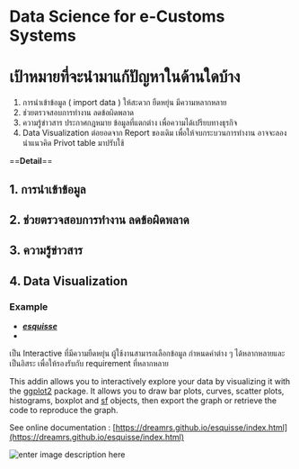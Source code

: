 Data Science for e-Customs Systems
===

# เป้าหมายที่จะนำมาแก้ปัญหาในด้านใดบ้าง

1. การนำเข้าข้อมูล ( import data ) ให้สะดวก ยืดหยุ่น มีความหลากหลาย 
3. ช่วยตรวจสอบการทำงาน ลดข้อผิดพลาด
4. ความรู้ข่าวสาร ประกาศกฎหมาย ข้อมูลที่แตกต่าง เพื่อความได้เปรียบทางธุรกิจ
5. Data Visualization ต่อยอดจาก Report ของเดิม เพื่อให้จบกระบวนการทำงาน อาจจะลองนำแนวคิด Privot table มาปรับใช้

 ==**Detail**==
 
## 1. การนำเข้าข้อมูล




## 2. ช่วยตรวจสอบการทำงาน ลดข้อผิดพลาด



## 3. ความรู้ข่าวสาร



## 4. Data Visualization 

### Example


- [**_esquisse_**](https://github.com/dreamRs/esquisse) 
- 
เป็น Interactive ที่มีความยืดหยุ่น ผู้ใช้งานสามารถเลือกข้อมูล กำหนดค่าต่าง ๆ ได้หลากหลายและเป็นอิสระ เพื่อให้รองรับกับ requirement ที่หลากหลาย 

This addin allows you to interactively explore your data by visualizing it with the  [ggplot2](https://github.com/tidyverse/ggplot2)  package. It allows you to draw bar plots, curves, scatter plots, histograms, boxplot and  [sf](https://github.com/r-spatial/sf)  objects, then export the graph or retrieve the code to reproduce the graph.

See online documentation :  [https://dreamrs.github.io/esquisse/index.html](https://dreamrs.github.io/esquisse/index.html)


![enter image description here](https://github.com/dreamRs/esquisse/raw/master/man/figures/esquisse.gif)

<!--stackedit_data:
eyJoaXN0b3J5IjpbOTM4MTA4MjM5LC0yNTI2MDQzNzEsMjA2Nz
g0MDgyNF19
-->